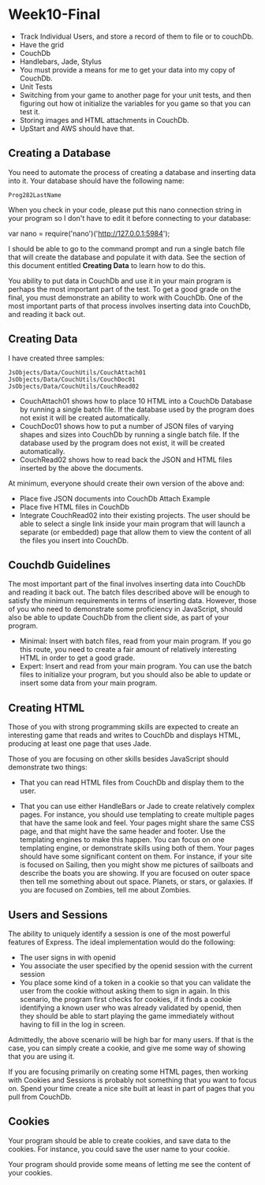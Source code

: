 Week10-Final
============

- Track Individual Users, and store a record of them to file or to couchDb.
- Have the grid
- CouchDb
- Handlebars, Jade, Stylus
- You must provide a means for me to get your data into my copy of CouchDb.
- Unit Tests
- Switching from your game to another page for your unit tests, and then figuring out
how ot initialize the variables for you game so that you can test it.
- Storing images and HTML attachments in CouchDb.
- UpStart and AWS should have that.

Creating a Database
-------------------

You need to automate the process of creating a database and inserting 
data into it. Your database should have the following name:

	Prog282LastName

When you check in your code, please put this nano connection string in
your program so I don't have to edit it before connecting to your
database:

var nano = require('nano')('http://127.0.0.1:5984');

I should be able to go to the command prompt and run a single batch
file that will create the database and populate it with data. See the
section of this document entitled **Creating Data** to learn how to
do this. 

You ability to put data in CouchDb and use it in your main program is
perhaps the most important part of the test. To get a good 
grade on the final, you must demonstrate an ability to work with 
CouchDb. One of the most important parts of that process involves
inserting data into CouchDb, and reading it back out.

Creating Data
-------------

I have created three samples:

	JsObjects/Data/CouchUtils/CouchAttach01
	JsObjects/Data/CouchUtils/CouchDoc01
	JsObjects/Data/CouchUtils/CouchRead02
	
- CouchAttach01 shows how to place 10 HTML into a CouchDb Database by
running a single batch file. If the database used by the program 
does not exist it will be created automatically.
- CouchDoc01 shows how to put a number of JSON files of varying shapes
and sizes into CouchDb by running a single batch file. If the database
used by the program does not exist, it will be created automatically.
- CouchRead02 shows how to read back the JSON and HTML files inserted
by the above the documents.

At minimum, everyone should create their own version of the above and:

- Place five JSON documents into CouchDb Attach Example 
- Place five HTML files in CouchDb 
- Integrate CouchRead02 into their existing projects. The user 
should be able to select a single link inside your main program that 
will launch a separate (or embedded) page that allow them to view 
the content of all the files you insert into CouchDb.

Couchdb Guidelines
------------------

The most important part of the final involves inserting data into
CouchDb and reading it back out. The batch files described above
will be enough to satisfy the minimum requirements in terms of 
inserting data. However, those of you who need to demonstrate 
some proficiency in JavaScript, should also be able to update
CouchDb from the client side, as part of your program.

- Minimal: Insert with batch files, read from your main program. If you
go this route, you need to create a fair amount of relatively interesting
HTML in order to get a good grade. 
- Expert: Insert and read from your main program. You can use the
batch files to initialize your program, but you should also be
able to update or insert some data from your main program.

Creating HTML
-------------

Those of you with strong programming skills are expected to create
an interesting game that reads and writes to CouchDb and displays
HTML, producing at least one page that uses Jade.

Those of you are focusing on other skills besides JavaScript should
demonstrate two things:

* That you can read HTML files from CouchDb and display them to the 
user.

* That you can use either HandleBars or Jade to create relatively 
complex pages. For instance, you should use templating to create 
multiple pages that have the same look and feel. Your pages might 
share the same CSS page, and that might have the same header and footer. 
Use the templating engines to make this happen. You can focus on one 
templating engine, or demonstrate skills using both of them. Your 
pages should have some significant content on them. For instance, if 
your site is focused on Sailing, then you might show me pictures of 
sailboats and describe the boats you are showing. If you are focused on
outer space then tell me something about out space. Planets, or stars,
or galaxies. If you are focused on Zombies, tell me about Zombies.

Users and Sessions
------------------

The ability to uniquely identify a session is one of the most powerful
features of Express. The ideal implementation would do the following:

- The user signs in with openid
- You associate the user specified by the openid session with the
current session
- You place some kind of a token in a cookie so that you can validate
the user from the cookie without asking them to sign in again. In this
scenario, the program first checks for cookies, if it finds a cookie identifying
a known user who was already validated by openid, then they should be 
able to start playing the game immediately without having to fill in
the log in screen.

Admittedly, the above scenario will be high bar for many users. If that
is the case, you can simply create a cookie, and give me some way of 
showing that you are using it. 

If you are focusing primarily on creating some HTML pages, then
working with Cookies and Sessions is probably not something that you
want to focus on. Spend your time create a nice site built at least
in part of pages that you pull from CouchDb.


Cookies
-------

Your program should be able to create cookies, and save data to the
cookies. For instance, you could save the user name to your cookie.

Your program should provide some means of letting me see the content
of your cookies.

